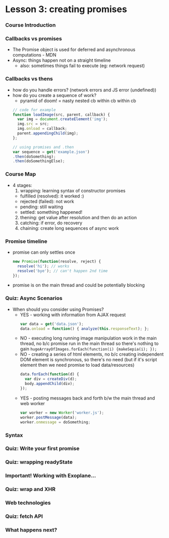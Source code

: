 # Lesson 3: creating promises

### Course Introduction
### Callbacks vs promises
* The Promise object is used for deferred and asynchronous computations - MDN
* Async: things happen not on a straight timeline
  * also: sometimes things fail to execute (eg: network request)

### Callbacks vs thens
* how do you handle errors? (network errors and JS error (undefined))
* how do you create a sequence of work?
  * pyramid of doom! = nasty nested cb within cb within cb
  ```js
  // code for example
  function loadImage(src, parent, callback) {
    var img = document.createElement('img');
    img.src = src;
    img.onload = callback;
    parent.appendingChild(img);
  };

  // using promises and .then
  var sequence = get('example.json')
  .then(doSomething);
  .then(doSomethingElse);
  ```

### Course Map
* 4 stages:
  1. wrapping: learning syntax of constructor promises
    * fulfilled (resolved): it worked :)
    * rejected (failed): not work
    * pending: still waiting
    * settled: something happened!
  2. thening: get value after resolution and then do an action
  3. catching: if error, do recovery
  4. chaining: create long sequences of async work

### Promise timeline
* promise can only settles once
  ```js
  new Promise(function(resolve, reject) {
    resolve('hi'); // works
    resolve('bye'); // can't happen 2nd time
  });
  ```
* promise is on the main thread and could be potentially blocking

### Quiz: Async Scenarios
* When should you consider using Promises?
  * YES - working with information from AJAX request
    ```js
    var data = get('data.json');
    data.onload = function() { analyze(this.responseText); };
    ```
  * NO - executing long running image manipulation work in the main thread, no b/c promise run in the main thread so there's nothing to gain
    `hugeArrayOfImages.forEach(function(i) {makeSepia(i); });`
  * NO - creating a series of html elements, no b/c creating independent DOM element is synchronous, so there's no need (but if it's script element then we need promise to load data/resources)
    ```js
    data.forEach(function(d) {
      var div = createDiv(d);
      body.appendChild(div);
    });
    ```
  * YES - posting messages back and forth b/w the main thread and web worker
    ```js
    var worker = new Worker('worker.js');
    worker.postMessage(data);
    worker.onmessage = doSomething;
    ```

### Syntax

### Quiz: Write your first promise
### Quiz: wrapping readyState
### Important! Working with Exoplane...
### Quiz: wrap and XHR
### Web technologies
### Quiz: fetch API
### What happens next?
